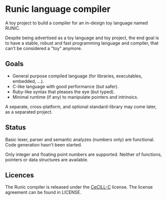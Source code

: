 # Runic language compiler

A toy project to build a compiler for an in-design toy language named RUNIC.

Despite being advertised as a toy language and toy project, the end goal is to
have a stable, robust and fast programming language and compiler, that can't be
considered a "toy" anymore.

## Goals

- General purpose compiled language (for libraries, executables, embedded, ...).
- C-like language with good performance (but safer).
- Ruby-like syntax that pleases the eye (but typed).
- Minimal runtime (if any) to manipulate pointers and intrinsics.

A separate, cross-platform, and optional standard-library may come later, as a
separated project.

## Status

Basic lexer, parser and semantic analyzes (numbers only) are functional. Code
generation hasn't been started.

Only integer and floating point numbers are supported. Neither of functions,
pointers or data structures are available.

## Licences

The Runic compiler is released under the
[CeCILL-C](http://www.cecill.info/licences/Licence_CeCILL-C_V1-en.html) license.
The license agreement can be found in LICENSE.
